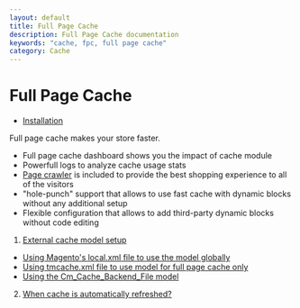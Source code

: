 ```yaml
---
layout: default
title: Full Page Cache
description: Full Page Cache documentation
keywords: "cache, fpc, full page cache"
category: Cache
---
```


# Full Page Cache

- [Installation](installation/)

Full page cache makes your store faster.

- Full page cache dashboard shows you the impact of cache module
- Powerfull logs to analyze cache usage stats
- [Page crawler](/extensions/crawler/) is included to provide the best shopping experience
to all of the visitors
- "hole-punch" support that allows to use fast cache with dynamic blocks
without any additional setup
- Flexible configuration that allows to add third-party dynamic blocks without
code editing

1. [External cache model setup](external-cache-model-setup/)
 * [Using Magento's local.xml file to use the model globally](external-cache-model-setup/#using-magento-localxml-file)
 * [Using tmcache.xml file to use model for full page cache only](external-cache-model-setup/#using-tmcachexml-file)
 * [Using the Cm_Cache_Backend_File model](external-cache-model-setup/#using-the-cmcachebackendfile)
2. [When cache is automatically refreshed?](when-cache-is-automatically-refreshed/)
